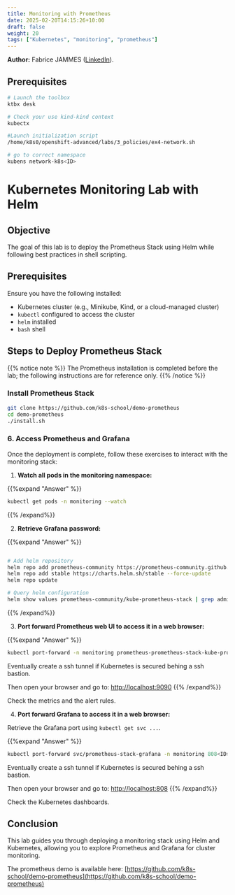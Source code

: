 ```yaml
---
title: Monitoring with Prometheus
date: 2025-02-20T14:15:26+10:00
draft: false
weight: 20
tags: ["Kubernetes", "monitoring", "prometheus"]
---
```


**Author:** Fabrice JAMMES ([LinkedIn](https://www.linkedin.com/in/fabrice-jammes-5b29b042/)).

## Prerequisites

```bash
# Launch the toolbox
ktbx desk

# Check your use kind-kind context
kubectx

#Launch initialization script
/home/k8s0/openshift-advanced/labs/3_policies/ex4-network.sh

# go to correct namespace
kubens network-k8s<ID>
```


# Kubernetes Monitoring Lab with Helm

## Objective
The goal of this lab is to deploy the Prometheus Stack using Helm while following best practices in shell scripting.

## Prerequisites
Ensure you have the following installed:
- Kubernetes cluster (e.g., Minikube, Kind, or a cloud-managed cluster)
- `kubectl` configured to access the cluster
- `helm` installed
- `bash` shell

## Steps to Deploy Prometheus Stack

{{% notice note %}}
The Prometheus installation is completed before the lab; the following instructions are for reference only.
{{% /notice %}}

### Install Prometheus Stack
```bash
git clone https://github.com/k8s-school/demo-prometheus
cd demo-prometheus
./install.sh
```

### 6. Access Prometheus and Grafana

Once the deployment is complete, follow these exercises to interact with the monitoring stack:

1. **Watch all pods in the monitoring namespace:**

{{%expand "Answer" %}}
```bash
kubectl get pods -n monitoring --watch
```
{{% /expand%}}

2. **Retrieve Grafana password:**

{{%expand "Answer" %}}
```bash

# Add helm repository
helm repo add prometheus-community https://prometheus-community.github.io/helm-charts || echo "Unable to add repo prometheus-community"
helm repo add stable https://charts.helm.sh/stable --force-update
helm repo update

# Query helm configuration
helm show values prometheus-community/kube-prometheus-stack | grep adminPassword
```
{{% /expand%}}

3. **Port forward Prometheus web UI to access it in a web browser:**

{{%expand "Answer" %}}
```bash
kubectl port-forward -n monitoring prometheus-prometheus-stack-kube-prom-prometheus-0 9090
```

Eventually create a ssh tunnel if Kubernetes is secured behing a ssh bastion.

Then open your browser and go to: [http://localhost:9090](http://localhost:9090)
{{% /expand%}}

Check the metrics and the alert rules.

4. **Port forward Grafana to access it in a web browser:**

Retrieve the Grafana port using `kubectl get svc ...`.

{{%expand "Answer" %}}
```bash
kubectl port-forward svc/prometheus-stack-grafana -n monitoring 808<ID>:80
```

Eventually create a ssh tunnel if Kubernetes is secured behing a ssh bastion.

Then open your browser and go to: [http://localhost:808<ID>](http://localhost:808<ID>)
{{% /expand%}}

Check the Kubernetes dashboards.

## Conclusion
This lab guides you through deploying a monitoring stack using Helm and Kubernetes, allowing you to explore Prometheus and Grafana for cluster monitoring.

The prometheus demo is available here: [https://github.com/k8s-school/demo-prometheus](https://github.com/k8s-school/demo-prometheus)
